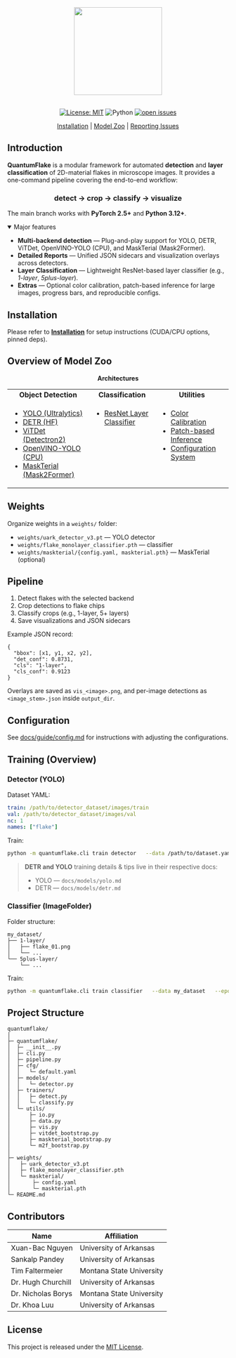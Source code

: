 <div align="center">
  <img src="resources/quantum_flake_logo.png" width="200"/>
  <div>&nbsp;</div>

[![License: MIT](https://img.shields.io/badge/License-MIT-yellow.svg)](LICENSE)
![Python](https://img.shields.io/badge/Python-3.12%2B-blue)
[![open issues](https://img.shields.io/github/issues/uark-cviu/quantumflake.svg)](https://github.com/uark-cviu/quantumflake/issues)

[Installation](docs/get_started.md) |
[Model Zoo](docs/model_zoo.md) |
[Reporting Issues](https://github.com/uark-cviu/quantumflake/issues/new/choose)

</div>

<div align="center">

</div>

## Introduction

**QuantumFlake** is a modular framework for automated **detection** and **layer classification** of 2D-material flakes in microscope images. It provides a one-command pipeline covering the end-to-end workflow:

<h3 align="center">detect → crop → classify → visualize</h3>

The main branch works with **PyTorch 2.5+** and **Python 3.12+**.

<details open>
<summary>Major features</summary>

- **Multi-backend detection** — Plug-and-play support for YOLO, DETR, ViTDet, OpenVINO-YOLO (CPU), and MaskTerial (Mask2Former).
- **Detailed Reports** — Unified JSON sidecars and visualization overlays across detectors.
- **Layer Classification** — Lightweight ResNet-based layer classifier (e.g., _1-layer_, _5plus-layer_).
- **Extras** — Optional color calibration, patch-based inference for large images, progress bars, and reproducible configs.
</details>

## Installation

Please refer to **[Installation](docs/get_started.md)** for setup instructions (CUDA/CPU options, pinned deps).

## Overview of Model Zoo

<div align="center">
  <b>Architectures</b>
</div>
<table align="center">
  <tbody>
    <tr align="center" valign="bottom">
      <td><b>Object Detection</b></td>
      <td><b>Classification</b></td>
      <td><b>Utilities</b></td>
    </tr>
    <tr valign="top">
      <td>
        <ul>
          <li><a href="docs/models/yolo.md">YOLO (Ultralytics)</a></li>
          <li><a href="docs/models/detr.md">DETR (HF)</a></li>
          <li><a href="docs/models/vitdet.md">ViTDet (Detectron2)</a></li>
          <li><a href="docs/models/openvino_yolo.md">OpenVINO-YOLO (CPU)</a></li>
          <li><a href="docs/models/maskterial.md">MaskTerial (Mask2Former)</a></li>
        </ul>
      </td>
      <td>
        <ul>
          <li><a href="docs/models/classifier.md">ResNet Layer Classifier</a></li>
        </ul>
      </td>
      <td>
        <ul>
          <li><a href="docs/guide/calibration.md">Color Calibration</a></li>
          <li><a href="docs/guide/patching.md">Patch-based Inference</a></li>
          <li><a href="docs/guide/config.md">Configuration System</a></li>
        </ul>
      </td>
    </tr>
  </tbody>
</table>

## Weights

Organize weights in a `weights/` folder:

- `weights/uark_detector_v3.pt` — YOLO detector
- `weights/flake_monolayer_classifier.pth` — classifier
- `weights/maskterial/{config.yaml, maskterial.pth}` — MaskTerial (optional)

## Pipeline

1. Detect flakes with the selected backend
2. Crop detections to flake chips
3. Classify crops (e.g., 1-layer, 5+ layers)
4. Save visualizations and JSON sidecars

Example JSON record:

```
{
  "bbox": [x1, y1, x2, y2],
  "det_conf": 0.8731,
  "cls": "1-layer",
  "cls_conf": 0.9123
}
```

Overlays are saved as `vis_<image>.png`, and per-image detections as `<image_stem>.json` inside `output_dir`.

## Configuration

See [docs/guide/config.md](docs/guide/config.md) for instructions with adjusting the configurations.

## Training (Overview)

### Detector (YOLO)

Dataset YAML:

```yaml
train: /path/to/detector_dataset/images/train
val: /path/to/detector_dataset/images/val
nc: 1
names: ["flake"]
```

Train:

```bash
python -m quantumflake.cli train detector   --data /path/to/dataset.yaml   --epochs 100   --imgsz 640   --device 0
```

> **DETR and YOLO** training details & tips live in their respective docs:
>
> - YOLO — `docs/models/yolo.md`
> - DETR — `docs/models/detr.md`

### Classifier (ImageFolder)

Folder structure:

```
my_dataset/
├── 1-layer/
│   ├── flake_01.png
│   └── ...
└── 5plus-layer/
    └── ...
```

Train:

```bash
python -m quantumflake.cli train classifier   --data my_dataset   --epochs 25   --device cuda:0   --save-dir runs/classify   --num-materials 2   --material-dim 64
```

## Project Structure

```
quantumflake/
│
├─ quantumflake/
│  ├─ __init__.py
│  ├─ cli.py
│  ├─ pipeline.py
│  ├─ cfg/
│  │   └─ default.yaml
│  ├─ models/
│  │   └─ detector.py
│  ├─ trainers/
│  │   ├─ detect.py
│  │   └─ classify.py
│  └─ utils/
│      ├─ io.py
│      ├─ data.py
│      ├─ vis.py
│      ├─ vitdet_bootstrap.py
│      ├─ maskterial_bootstrap.py
│      └─ m2f_bootstrap.py
│
├─ weights/
│   ├─ uark_detector_v3.pt
│   ├─ flake_monolayer_classifier.pth
│   └─ maskterial/
│       ├─ config.yaml
│       └─ maskterial.pth
└─ README.md
```

## Contributors

<table>
  <thead>
    <tr>
      <th>Name</th>
      <th>Affiliation</th>
    </tr>
  </thead>
  <tbody>
    <tr><td>Xuan-Bac Nguyen</td><td>University of Arkansas</td></tr>
    <tr><td>Sankalp Pandey</td><td>University of Arkansas</td></tr>
    <tr><td>Tim Faltermeier</td><td>Montana State University</td></tr>
    <tr><td>Dr. Hugh Churchill</td><td>University of Arkansas</td></tr>
    <tr><td>Dr. Nicholas Borys</td><td>Montana State University</td></tr>
    <tr><td>Dr. Khoa Luu</td><td>University of Arkansas</td></tr>
  </tbody>
</table>

## License

This project is released under the [MIT License](LICENSE).
